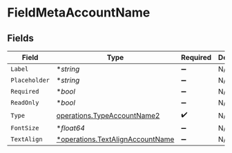 # FieldMetaAccountName


## Fields

| Field                                                                               | Type                                                                                | Required                                                                            | Description                                                                         |
| ----------------------------------------------------------------------------------- | ----------------------------------------------------------------------------------- | ----------------------------------------------------------------------------------- | ----------------------------------------------------------------------------------- |
| `Label`                                                                             | **string*                                                                           | :heavy_minus_sign:                                                                  | N/A                                                                                 |
| `Placeholder`                                                                       | **string*                                                                           | :heavy_minus_sign:                                                                  | N/A                                                                                 |
| `Required`                                                                          | **bool*                                                                             | :heavy_minus_sign:                                                                  | N/A                                                                                 |
| `ReadOnly`                                                                          | **bool*                                                                             | :heavy_minus_sign:                                                                  | N/A                                                                                 |
| `Type`                                                                              | [operations.TypeAccountName2](../../models/operations/typeaccountname2.md)          | :heavy_check_mark:                                                                  | N/A                                                                                 |
| `FontSize`                                                                          | **float64*                                                                          | :heavy_minus_sign:                                                                  | N/A                                                                                 |
| `TextAlign`                                                                         | [*operations.TextAlignAccountName](../../models/operations/textalignaccountname.md) | :heavy_minus_sign:                                                                  | N/A                                                                                 |